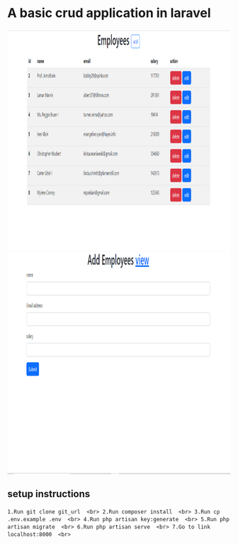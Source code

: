 # A basic crud application in laravel

<div align="center">

 
<img src="/readme_images/add.png" width="800" height="500"> 
<img src="/readme_images/create.png" width="800" height="500">



</div>

## setup instructions

`1.Run git clone git_url  <br>
2.Run composer install  <br>
3.Run cp .env.example .env  <br>
4.Run php artisan key:generate  <br>
5.Run php artisan migrate  <br>
6.Run php artisan serve  <br>
7.Go to link localhost:8000  <br>
`